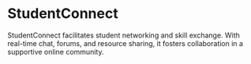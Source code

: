 # StudentConnect
 StudentConnect facilitates student networking and skill exchange. With real-time chat, forums, and resource sharing, it fosters collaboration in a supportive online community.
